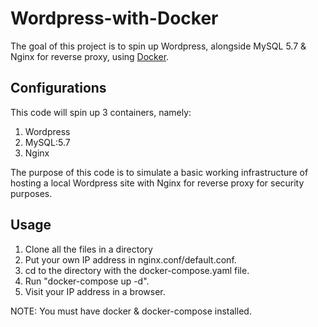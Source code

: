 # Wordpress-with-Docker
The goal of this project is to spin up Wordpress, alongside MySQL 5.7 & Nginx for reverse proxy, using [Docker](https://docker.com).

## Configurations
This code will spin up 3 containers, namely:
1. Wordpress
2. MySQL:5.7
3. Nginx

The purpose of this code is to simulate a basic working infrastructure of hosting a local Wordpress site with Nginx for reverse proxy for security purposes.

## Usage
1. Clone all the files in a directory
2. Put your own IP address in nginx.conf/default.conf.
3. cd to the directory with the docker-compose.yaml file.
4. Run "docker-compose up -d".
5. Visit your IP address in a browser.

NOTE: You must have docker & docker-compose installed.
